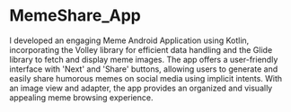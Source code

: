 # MemeShare_App
I developed an engaging Meme Android Application using Kotlin, incorporating the Volley library for efficient data handling and the Glide library to fetch and display meme images. The app offers a user-friendly interface with 'Next' and 'Share' buttons, allowing users to generate and easily share humorous memes on social media using implicit intents. With an image view and adapter, the app provides an organized and visually appealing meme browsing experience.
